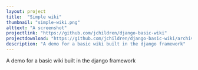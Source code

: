 ```yaml
---
layout: project
title:  "Simple wiki"
thumbnail: "simple-wiki.png"
alttext: "A screenshot"
projectlink: "https://github.com/jchildren/django-basic-wiki"
projectdownload: "https://github.com/jchildren/django-basic-wiki/archive/master.zip"
description: "A demo for a basic wiki built in the django framework"
---
```


A demo for a basic wiki built in the django framework
